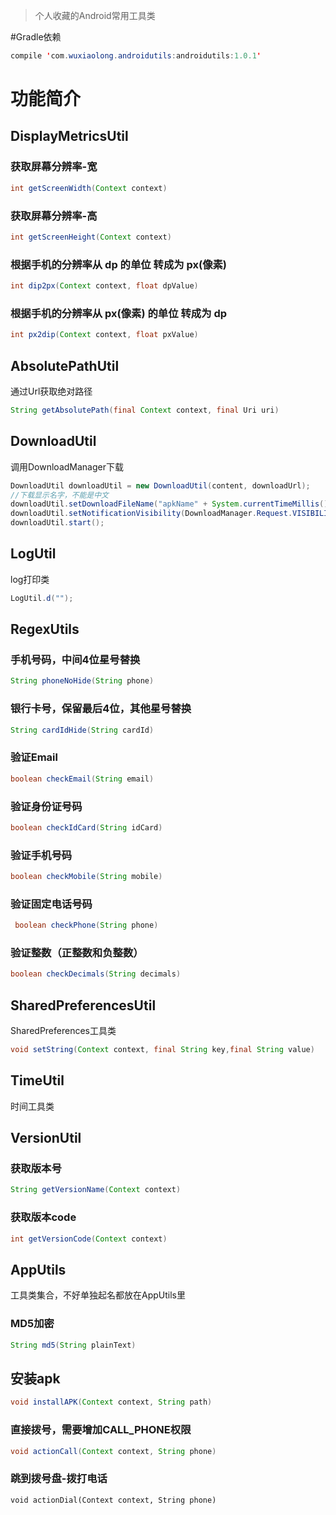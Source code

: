 > 个人收藏的Android常用工具类

#Gradle依赖
```java
compile 'com.wuxiaolong.androidutils:androidutils:1.0.1'
```
# 功能简介
## DisplayMetricsUtil
### 获取屏幕分辨率-宽
```java
int getScreenWidth(Context context)
```
### 获取屏幕分辨率-高
```java
int getScreenHeight(Context context)
```
### 根据手机的分辨率从 dp 的单位 转成为 px(像素)
```java
int dip2px(Context context, float dpValue)
```
### 根据手机的分辨率从 px(像素) 的单位 转成为 dp
```java
int px2dip(Context context, float pxValue)
```

## AbsolutePathUtil
通过Url获取绝对路径
```java
String getAbsolutePath(final Context context, final Uri uri)
```

## DownloadUtil
调用DownloadManager下载
```java
DownloadUtil downloadUtil = new DownloadUtil(content, downloadUrl);
//下载显示名字，不能是中文
downloadUtil.setDownloadFileName("apkName" + System.currentTimeMillis() + ".apk");
downloadUtil.setNotificationVisibility(DownloadManager.Request.VISIBILITY_VISIBLE_NOTIFY_COMPLETED);
downloadUtil.start();
```
## LogUtil
log打印类
```java
LogUtil.d("");
```
## RegexUtils
### 手机号码，中间4位星号替换
```java
String phoneNoHide(String phone)
```
### 银行卡号，保留最后4位，其他星号替换
```java
String cardIdHide(String cardId)
```
### 验证Email
```java
boolean checkEmail(String email)
```
### 验证身份证号码
```java
boolean checkIdCard(String idCard)
```
### 验证手机号码
```java
boolean checkMobile(String mobile)
```
### 验证固定电话号码
```java
 boolean checkPhone(String phone)
```
### 验证整数（正整数和负整数）
```java
boolean checkDecimals(String decimals)
```
## SharedPreferencesUtil
SharedPreferences工具类
```java
void setString(Context context, final String key,final String value)
```
## TimeUtil
时间工具类	

## VersionUtil
### 获取版本号
```java
String getVersionName(Context context)
```
### 获取版本code
```java
int getVersionCode(Context context)
```

## AppUtils
工具类集合，不好单独起名都放在AppUtils里
### MD5加密
```java
String md5(String plainText)
```

## 安装apk
```java
void installAPK(Context context, String path)
```

### 直接拨号，需要增加CALL_PHONE权限
```java
void actionCall(Context context, String phone)
```

### 跳到拨号盘-拨打电话
```
void actionDial(Context context, String phone)
```
